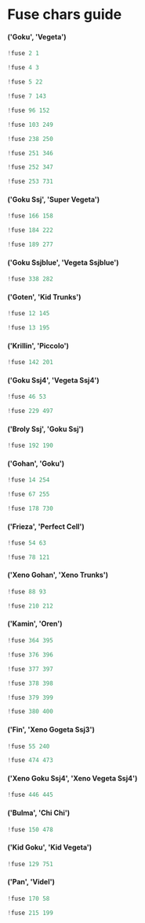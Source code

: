 # Fuse chars guide

#### ('Goku', 'Vegeta')

```python
!fuse 2 1
```
```python
!fuse 4 3
```
```python
!fuse 5 22
```
```python
!fuse 7 143
```
```python
!fuse 96 152
```
```python
!fuse 103 249
```
```python
!fuse 238 250
```
```python
!fuse 251 346
```
```python
!fuse 252 347
```
```python
!fuse 253 731
```

#### ('Goku Ssj', 'Super Vegeta')

```python
!fuse 166 158
```
```python
!fuse 184 222
```
```python
!fuse 189 277
```

#### ('Goku Ssjblue', 'Vegeta Ssjblue')

```python
!fuse 338 282
```

#### ('Goten', 'Kid Trunks')

```python
!fuse 12 145
```
```python
!fuse 13 195
```

#### ('Krillin', 'Piccolo')

```python
!fuse 142 201
```

#### ('Goku Ssj4', 'Vegeta Ssj4')

```python
!fuse 46 53
```
```python
!fuse 229 497
```

#### ('Broly Ssj', 'Goku Ssj')

```python
!fuse 192 190
```

#### ('Gohan', 'Goku')

```python
!fuse 14 254
```
```python
!fuse 67 255
```
```python
!fuse 178 730
```

#### ('Frieza', 'Perfect Cell')

```python
!fuse 54 63
```
```python
!fuse 78 121
```

#### ('Xeno Gohan', 'Xeno Trunks')

```python
!fuse 88 93
```
```python
!fuse 210 212
```

#### ('Kamin', 'Oren')

```python
!fuse 364 395
```
```python
!fuse 376 396
```
```python
!fuse 377 397
```
```python
!fuse 378 398
```
```python
!fuse 379 399
```
```python
!fuse 380 400
```

#### ('Fin', 'Xeno Gogeta Ssj3')

```python
!fuse 55 240
```
```python
!fuse 474 473
```
#### ('Xeno Goku Ssj4', 'Xeno Vegeta Ssj4')

```python
!fuse 446 445
```

#### ('Bulma', 'Chi Chi')

```python
!fuse 150 478
```

#### ('Kid Goku', 'Kid Vegeta')

```python
!fuse 129 751
```

#### ('Pan', 'Videl')

```python
!fuse 170 58
```
```python
!fuse 215 199
```
